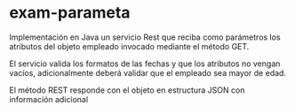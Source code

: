 # exam-parameta
 
Implementación en Java un servicio Rest que reciba como parámetros los atributos del objeto empleado invocado mediante el método GET.

El servicio valida los formatos de las fechas y que los atributos no vengan vacíos, adicionalmente deberá validar que el empleado sea mayor de edad.

El método REST responde con el objeto en estructura JSON con información adicional
